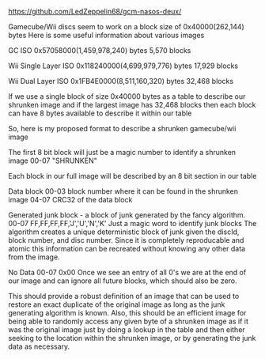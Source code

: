 https://github.com/LedZeppelin68/gcm-nasos-deux/

Gamecube/Wii discs seem to work on a block size of 0x40000(262,144) bytes
Here is some useful information about various images

GC ISO 0x57058000(1,459,978,240) bytes
5,570 blocks

Wii Single Layer ISO 0x118240000(4,699,979,776) bytes
17,929 blocks

Wii Dual Layer ISO 0x1FB4E0000(8,511,160,320) bytes
32,468 blocks

If we use a single block of size 0x40000 bytes as a table to describe our shrunken image and if the largest image has 32,468 blocks then each block can have 8 bytes available to describe it within our table

So, here is my proposed format to describe a shrunken gamecube/wii image

The first 8 bit block will just be a magic number to identify a shrunken image
00-07 "SHRUNKEN"

Each block in our full image will be described by an 8 bit section in our table

Data block
00-03 block number where it can be found in the shrunken image
04-07 CRC32 of the data block

Generated junk block - a block of junk generated by the fancy algorithm.
00-07 FF,FF,FF,FF,'J','U','N','K'  Just a magic word to identify junk blocks
The algorithm creates a unique deterministic block of junk given the discId, block number, and disc number.  Since it is completely reproducable and atomic this information can be recreated without knowing any other data from the image.

No Data
00-07 0x00
Once we see an entry of all 0's we are at the end of our image and can ignore all future blocks, which should also be zero.

This should provide a robust definition of an image that can be used to restore an exact duplicate of the original image as long as the junk generating algorithm is known.  Also, this should be an efficient image for being able to randomly access any given byte of a shrunken image as if it was the original image just by doing a lookup in the table and then either seeking to the location within the shrunken image, or by generating the junk data as necessary.